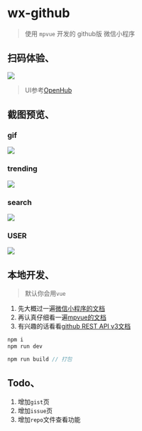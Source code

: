# wx-github

> 使用 `mpvue` 开发的 github版 微信小程序



## 扫码体验、

![](http://pc9p4qsb2.bkt.clouddn.com/wx-github.jpg)

> UI参考[OpenHub](https://github.com/ThirtyDegreesRay/OpenHub)

## 截图预览、

### gif

![](http://pc9p4qsb2.bkt.clouddn.com/wx-github.gif)

### trending

![](http://pc9p4qsb2.bkt.clouddn.com/trending_gaitubao_com_339x603.jpg)

### search

![](http://pc9p4qsb2.bkt.clouddn.com/search_gaitubao_com_339x603.jpg)

### USER

![](http://pc9p4qsb2.bkt.clouddn.com/me_gaitubao_com_339x603.jpg)




## 本地开发、

> 默认你会用`vue`

1. 先大概过一遍[微信小程序的文档](https://developers.weixin.qq.com/miniprogram/dev/)
2. 再认真仔细看一遍[mpvue的文档](http://mpvue.com/mpvue/#_1)
3. 有兴趣的话看看[github REST API v3文档](https://developer.github.com/v3/)

```javascript
npm i
npm run dev

npm run build // 打包
```



## Todo、

1. 增加`gist`页
2. 增加`issue`页
3. 增加`repo`文件查看功能

